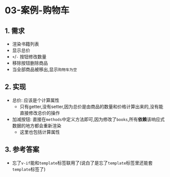 # 03-案例-购物车

## 1. 需求

- 渲染书籍列表
- 显示总价
- `+`/`-` 按钮修改数量
- 移除按钮删除商品
- 当全部商品被移出,显示`购物车为空`

## 2. 实现

- 总价: 应该是个计算属性
  - 只有getter,没有setter,因为总价是由商品的数量和价格计算出来的,没有能直接修改总价的操作
- 加减按钮: 直接在`methods`中定义方法即可,因为修改了`books`,所有**依赖**该响应式数据的地方都会重新渲染
  - 这里也包括计算属性

## 3. 参考答案

- 忘了`v-if`能和`template`标签联用了(说白了是忘了`template`标签里还能套`template`标签了)